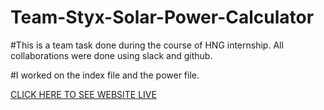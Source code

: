 # Team-Styx-Solar-Power-Calculator

#This is a team task done during the course of HNG internship. All collaborations were done using slack and github.

#I worked on the index file and the power file.

<a href="Machin3ry.github.io/Team-Styx-Solar-Power-Calculator/index.html">CLICK HERE TO SEE WEBSITE LIVE</a>
